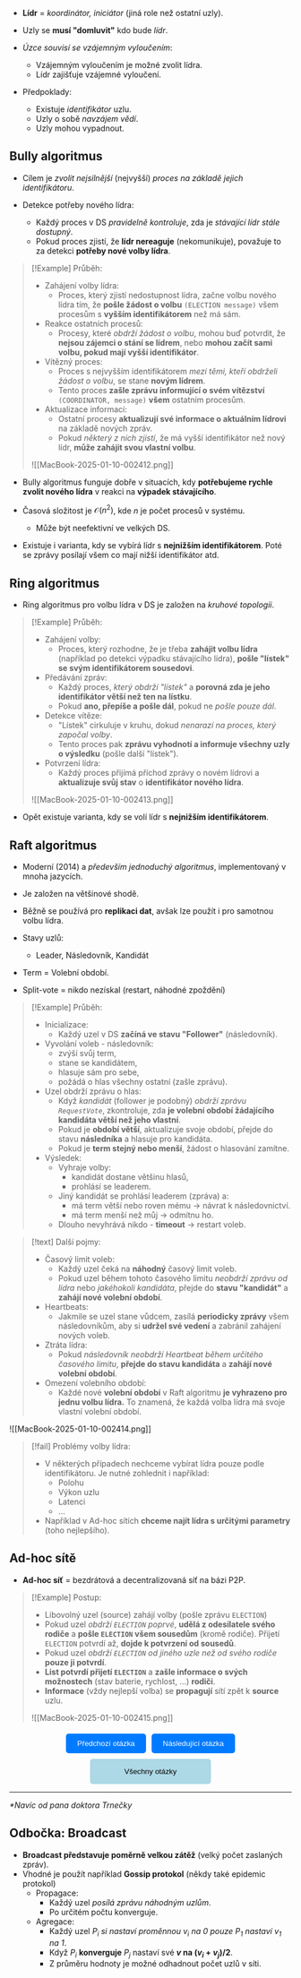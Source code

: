 - **Lídr** = *koordinátor, iniciátor* (jiná role než ostatní uzly).

- Uzly se **musí "domluvit"** kdo bude *lídr*.
- *Úzce souvisí se vzájemným vyloučením*:
	- Vzájemným vyloučením je možné zvolit lídra.
	- Lídr zajišťuje vzájemné vyloučení.

- Předpoklady:
	- Existuje *identifikátor* uzlu.
	- Uzly o sobě *navzájem vědí*.
	- Uzly mohou vypadnout.

## Bully algoritmus
- Cílem je *zvolit nejsilnější* (nejvyšší) *proces na základě jejich identifikátoru*.

- Detekce potřeby nového lídra:
	- Každý proces v DS *pravidelně kontroluje*, zda je *stávající lídr stále dostupný*.
	- Pokud proces zjistí, že **lídr nereaguje** (nekomunikuje), považuje to za detekci **potřeby nové volby lídra**.

>[!Example] Průběh:
>- Zahájení volby lídra:
>	- Proces, který zjistí nedostupnost lídra, začne volbu nového lídra tím, že **pošle žádost o volbu** `(ELECTION message)` všem procesům s **vyšším identifikátorem** než má sám.
>- Reakce ostatních procesů:
>	- Procesy, které *obdrží žádost o volbu*, mohou buď potvrdit, že **nejsou zájemci o stání se lídrem**, nebo **mohou začít sami volbu, pokud mají vyšší identifikátor**.
>- Vítězný proces:
>	- Proces s nejvyšším identifikátorem *mezi těmi, kteří obdrželi žádost o volbu*, se stane **novým lídrem**.
>	- Tento proces **zašle zprávu informující o svém vítězství** `(COORDINATOR, message)` **všem** ostatním procesům.
>- Aktualizace informací:
>	- Ostatní procesy **aktualizují své informace o aktuálním lídrovi** na základě nových zpráv.
>	- Pokud *některý z nich zjistí*, že má vyšší identifikátor než nový lídr, **může zahájit svou vlastní volbu**.
>
>![[MacBook-2025-01-10-002412.png]]


- Bully algoritmus funguje dobře v situacích, kdy **potřebujeme rychle zvolit nového lídra** v reakci na **výpadek stávajícího**.
- Časová složitost je $\mathcal{O}(n^{2})$, kde $n$ je počet procesů v systému.
	- Může být neefektivní ve velkých DS.

- Existuje i varianta, kdy se vybírá lídr s **nejnižším identifikátorem**. Poté se zprávy posílají všem co mají nižší identifikátor atd.

## Ring algoritmus
- Ring algoritmus pro volbu lídra v DS je založen na *kruhové topologii*.

>[!Example] Průběh:
>- Zahájení volby:
>	- Proces, který rozhodne, že je třeba **zahájit volbu lídra** (například po detekci výpadku stávajícího lídra), **pošle "lístek" se svým identifikátorem sousedovi**.
>- Předávání zpráv:
>	- Každý proces, *který obdrží "lístek"* a **porovná zda je jeho identifikátor větší než ten na lístku**.
>	- Pokud **ano, přepíše a pošle dál**, pokud ne *pošle pouze dál*.
>- Detekce vítěze:
>	- "Lístek" cirkuluje v kruhu, dokud *nenarazí na proces, který započal volby*.
>	- Tento proces pak **zprávu vyhodnotí a informuje všechny uzly o výsledku** (pošle další "lístek").
>- Potvrzení lídra:
>	- Každý proces přijímá příchod zprávy o novém lídrovi a **aktualizuje svůj stav** o **identifikátor nového lídra**.
>
>![[MacBook-2025-01-10-002413.png]]


- Opět existuje varianta, kdy se volí lídr s **nejnižším identifikátorem**.

## Raft algoritmus
- Moderní (2014) a *především jednoduchý algoritmus*, implementovaný v mnoha jazycích.
- Je založen na většinové shodě.
- Běžně se používá pro **replikaci dat**, avšak lze použít i pro samotnou volbu lídra.

- Stavy uzlů:
	- Leader, Následovník, Kandidát
- Term = Volební období.
- Split-vote = nikdo nezískal (restart, náhodné zpoždění)

>[!Example] Průběh:
>- Inicializace:
>	- Každý uzel v DS **začíná ve stavu "Follower"** (následovník).
>- Vyvolání voleb - následovník:
>	- zvýší svůj term,
>	- stane se kandidátem,
>	- hlasuje sám pro sebe,
>	- požádá o hlas všechny ostatní (zašle zprávu).
>- Uzel obdrží zprávu o hlas:
>	- Když *kandidát* (follower je podobný) *obdrží zprávu `RequestVote`*, zkontroluje, zda **je volební období žádajícího kandidáta větší než jeho vlastní**.
>	- Pokud je **období větší**, aktualizuje svoje období, přejde do stavu **následníka** a hlasuje pro kandidáta.
>	- Pokud je **term stejný nebo menší**, žádost o hlasování zamítne.
>- Výsledek:
>	- Vyhraje volby:
>		- kandidát dostane většinu hlasů,
>		- prohlásí se leaderem.
>	- Jiný kandidát se prohlásí leaderem (zpráva) a:
>		- má term větší nebo roven mému $\rightarrow$ návrat k následovnictví.
>		- má term menší než můj $\rightarrow$ odmítnu ho.
>	- Dlouho nevyhrává nikdo - **timeout** $\rightarrow$ restart voleb.

>[!text] Další pojmy:
>- Časový limit voleb:
>	- Každý uzel čeká na **náhodný** časový limit voleb. 
>	- Pokud uzel během tohoto časového limitu *neobdrží zprávu od lídra* nebo *jakéhokoli kandidáta*, přejde do **stavu "kandidát"** a **zahájí nové volební období**.
>- Heartbeats:
>	- Jakmile se uzel stane vůdcem, zasílá **periodicky zprávy** všem následovníkům, aby si **udržel své vedení** a zabránil zahájení nových voleb.
>- Ztráta lídra:
>	- Pokud *následovník neobdrží Heartbeat během určitého časového limitu*, **přejde do stavu kandidáta** a **zahájí nové volební období**.
>- Omezení volebního období:
>	- Každé nové **volební období** v Raft algoritmu **je vyhrazeno pro jednu volbu lídra.** To znamená, že každá volba lídra má svoje vlastní volební období.

![[MacBook-2025-01-10-002414.png]]

>[!fail] Problémy volby lídra:
>- V některých případech nechceme vybírat lídra pouze podle identifikátoru. Je nutné zohlednit i například:
>	- Polohu
>	- Výkon uzlu
>	- Latenci
>	- ...
>- Například v Ad-hoc sítích **chceme najít lídra s určitými parametry** (toho nejlepšího).

## Ad-hoc sítě
- **Ad-hoc síť** = bezdrátová a decentralizovaná síť na bázi P2P.

>[!Example] Postup:
>- Libovolný uzel (source) zahájí volby (pošle zprávu `ELECTION`)
>- Pokud uzel *obdrží `ELECTION` poprvé*, **udělá z odesílatele svého rodiče** a **pošle `ELECTION` všem sousedům** (kromě rodiče). Přijetí `ELECTION` potvrdí až, **dojde k potvrzení od sousedů**.
>- Pokud uzel *obdrží `ELECTION` od jiného uzle než od svého rodiče* **pouze ji potvrdí**.
>- **List potvrdí přijetí `ELECTION`** a **zašle informace o svých možnostech** (stav baterie, rychlost, ...) **rodiči**.
>- **Informace** (vždy nejlepší volba) se **propagují** sítí zpět k **source** uzlu.
>
>![[MacBook-2025-01-10-002415.png]]


<div style="text-align: center; margin-top: 20px;">
    <!-- Horní tlačítka -->
    <div style="display: flex; justify-content: center; gap: 10px; margin-bottom: 10px;">
        <a href="obsidian://open?vault=SZZ-Otazky2024&file=Obor%20AINF-VS%2FPovinn%C4%9B%20voliteln%C3%A9%20p%C5%99edm%C4%9Bty%2FVz%C3%A1jemn%C3%A9%20vylou%C4%8Den%C3%AD%20v%20DS" style="text-decoration: none;">
            <button style="padding: 10px 20px; background-color: #007BFF; color: white; border: none; border-radius: 5px; cursor: pointer;">
                Předchozí otázka
            </button>
        </a>
        <a href="obsidian://open?vault=SZZ-Otazky2024&file=Obor%20AINF-VS%2FPovinn%C4%9B%20voliteln%C3%A9%20p%C5%99edm%C4%9Bty%2FShoda%20v%20DS" style="text-decoration: none;">
            <button style="padding: 10px 20px; background-color: #007BFF; color: white; border: none; border-radius: 5px; cursor: pointer;">
                Následující otázka
            </button>
        </a>
    </div>
    <!-- Spodní tlačítko -->
    <a href="obsidian://open?vault=SZZ-Otazky2024&file=Obor%20AINF-VS%2F2.%20Povinn%C4%9B%20voliteln%C3%A9%20p%C5%99edm%C4%9Bty" style="text-decoration: none;">
        <button style="padding: 15px 30px; background-color: #ADD8E6; color: black; border: none; border-radius: 5px; cursor: pointer; width: 43%;">
            Všechny otázky
        </button>
    </a>
</div>

---
*\*Navíc od pana doktora Trnečky*
## Odbočka: Broadcast
- **Broadcast představuje poměrně velkou zátěž** (velký počet zaslaných zpráv).
- Vhodné je použít například **Gossip protokol** (někdy také epidemic protokol)
	- Propagace:
		- Každý uzel *posílá zprávu náhodným uzlům*.
		- Po určitém počtu konverguje.
	- Agregace:
		- Každý uzel $P_{i}$ *si nastaví proměnnou $v_{i}$ na $0$ pouze $P_{1}$ nastaví $v_{1}$ na $1$*.
		- Když $P_{i}$ **konverguje** $P_{j}$ nastaví své **$v$ na $(v_{i} + v_{j}) / 2$**.
		- Z průměru hodnoty je možné odhadnout počet uzlů v síti.